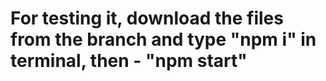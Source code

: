 # For testing it, download the files from the branch and type "npm i" in terminal, then - "npm start"
